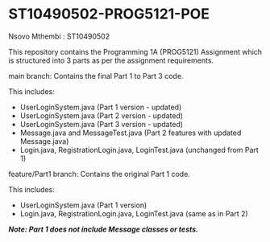 # ST10490502-PROG5121-POE
Nsovo Mthembi : ST10490502

This repository contains the Programming 1A (PROG5121) Assignment which is structured into 3 parts as per the assignment requirements.

main branch: Contains the final Part 1 to Part 3 code.

This includes:
- UserLoginSystem.java (Part 1 version - updated)
- UserLoginSystem.java (Part 2 version - updated)
- UserLoginSystem.java (Part 3 version - updated)
- Message.java and MessageTest.java (Part 2 features with updated Message.java)
- Login.java, RegistrationLogin.java, LoginTest.java (unchanged from Part 1)


feature/Part1 branch: Contains the original Part 1 code.

This includes:
- UserLoginSystem.java (Part 1 version)
- Login.java, RegistrationLogin.java, LoginTest.java (same as in Part 2)

***Note: Part 1 does not include Message classes or tests.***

